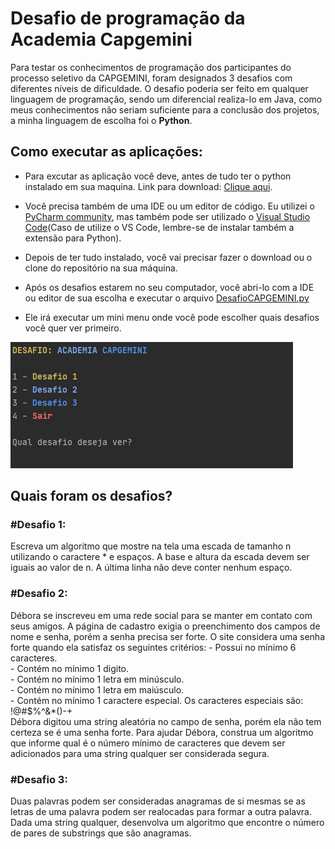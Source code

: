 # Desafio de programação da Academia Capgemini

Para testar os conhecimentos de programação dos participantes do processo seletivo da CAPGEMINI, foram designados 3 desafios com diferentes níveis de dificuldade. O desafio poderia ser feito em qualquer linguagem de programação, sendo um diferencial realiza-lo em Java, como meus conhecimentos não seriam suficiente para a conclusão dos projetos, a minha linguagem de escolha foi o **Python**.

<h2>Como executar as aplicações:</h2>

- Para excutar as aplicação você deve, antes de tudo ter o python instalado em sua maquina. Link para download: [Clique aqui](https://www.python.org/downloads/).

- Você precisa também de uma IDE ou um editor de código. Eu utilizei o [PyCharm community](https://www.jetbrains.com/pt-br/pycharm/download/#section=windows), mas também pode ser utilizado o [Visual Studio Code](https://code.visualstudio.com/download)(Caso de utilize o VS Code, lembre-se de instalar também a extensão para Python).

- Depois de ter tudo instalado, você vai precisar fazer o download ou o clone do repositório na sua máquina.

- Após os desafios estarem no seu computador, você abri-lo com a IDE ou editor de sua escolha e executar o arquivo [DesafioCAPGEMINI.py](https://github.com/ZUSM0/Desafio_Capgemini/blob/master/DesafioCAPGEMINI.py)

- Ele irá executar um mini menu onde você pode escolher quais desafios você quer ver primeiro.

![caption](img/Menu.png)

<h2>Quais foram os desafios?</h2>

<h3>#Desafio 1:</h3>
Escreva um algoritmo que mostre na tela uma escada de tamanho n utilizando o caractere * e espaços. A base e altura da escada devem ser iguais ao valor de n. A última linha não deve conter nenhum espaço.

<h3>#Desafio 2:</h3>
Débora se inscreveu em uma rede social para se manter em contato com seus amigos. A página de cadastro exigia o preenchimento dos campos de nome e senha, porém a senha precisa ser forte. O site considera uma senha forte quando ela satisfaz os seguintes critérios:
- Possui no mínimo 6 caracteres.<br>
- Contém no mínimo 1 digito.<br>
- Contém no mínimo 1 letra em minúsculo.<br>
- Contém no mínimo 1 letra em maiúsculo.<br>
- Contém no mínimo 1 caractere especial. Os caracteres especiais são: !@#$%^&*()-+<br>
Débora digitou uma string aleatória no campo de senha, porém ela não tem certeza se é uma senha forte. Para ajudar Débora, construa um algoritmo que informe qual é o número mínimo de caracteres que devem ser adicionados para uma string qualquer ser considerada segura.

<h3>#Desafio 3:</h3>
Duas palavras podem ser consideradas anagramas de si mesmas se as letras de uma palavra podem ser realocadas para formar a outra palavra. Dada uma string qualquer, desenvolva um algoritmo que encontre o número de pares de substrings que são anagramas.
